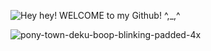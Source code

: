 ![Hey hey! WELCOME to my Github! ^,_,^](https://github.com/user-attachments/assets/c2927201-af7c-4b33-9661-603f7aebb7f7)



![pony-town-deku-boop-blinking-padded-4x](https://github.com/user-attachments/assets/e753584b-7bc1-4fb4-8927-db256fe48292) 

